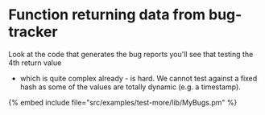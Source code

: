 # Function returning data from bug-tracker



Look at the code that generates the bug reports you'll see that testing the 4th return value
- which is quite complex already - is hard. We cannot test against a fixed hash as some
of the values are totally dynamic (e.g. a timestamp).


{% embed include file="src/examples/test-more/lib/MyBugs.pm" %}



